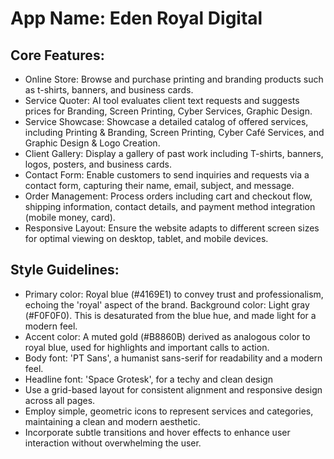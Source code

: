 # **App Name**: Eden Royal Digital

## Core Features:

- Online Store: Browse and purchase printing and branding products such as t-shirts, banners, and business cards.
- Service Quoter: AI tool evaluates client text requests and suggests prices for Branding, Screen Printing, Cyber Services, Graphic Design.
- Service Showcase: Showcase a detailed catalog of offered services, including Printing & Branding, Screen Printing, Cyber Café Services, and Graphic Design & Logo Creation.
- Client Gallery: Display a gallery of past work including T-shirts, banners, logos, posters, and business cards.
- Contact Form: Enable customers to send inquiries and requests via a contact form, capturing their name, email, subject, and message.
- Order Management: Process orders including cart and checkout flow, shipping information, contact details, and payment method integration (mobile money, card).
- Responsive Layout: Ensure the website adapts to different screen sizes for optimal viewing on desktop, tablet, and mobile devices.

## Style Guidelines:

- Primary color: Royal blue (#4169E1) to convey trust and professionalism, echoing the 'royal' aspect of the brand. Background color: Light gray (#F0F0F0). This is desaturated from the blue hue, and made light for a modern feel.
- Accent color: A muted gold (#B8860B) derived as analogous color to royal blue, used for highlights and important calls to action.
- Body font: 'PT Sans', a humanist sans-serif for readability and a modern feel.
- Headline font: 'Space Grotesk', for a techy and clean design
- Use a grid-based layout for consistent alignment and responsive design across all pages.
- Employ simple, geometric icons to represent services and categories, maintaining a clean and modern aesthetic.
- Incorporate subtle transitions and hover effects to enhance user interaction without overwhelming the user.